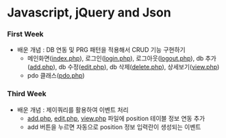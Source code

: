 # Javascript, jQuery and Json
### First Week 
- 배운 개념 : DB 연동 및 PRG 패턴을 적용해서 CRUD 기능 구현하기 
    - 메인화면([index.php](https://github.com/junu0516/Coursera_Record/blob/main/Javascript%2C%20Jquery%20and%20Json/first%20week%20assignment/add.php)),  로그인([login.php](https://github.com/junu0516/Coursera_Record/blob/main/Javascript%2C%20Jquery%20and%20Json/first%20week%20assignment/login.php)), 로그아웃([logout.php](https://github.com/junu0516/Coursera_Record/blob/main/Javascript%2C%20Jquery%20and%20Json/first%20week%20assignment/logout.php)),  db 추가([add.php](https://github.com/junu0516/Coursera_Record/blob/main/Javascript%2C%20Jquery%20and%20Json/first%20week%20assignment/add.php)),  db 수정([edit.php](https://github.com/junu0516/Coursera_Record/blob/main/Javascript%2C%20Jquery%20and%20Json/first%20week%20assignment/edit.php)), db 삭제([delete.php](https://github.com/junu0516/Coursera_Record/blob/main/Javascript%2C%20Jquery%20and%20Json/first%20week%20assignment/delete.php)), 상세보기([view.php](https://github.com/junu0516/Coursera_Record/blob/main/Javascript%2C%20Jquery%20and%20Json/first%20week%20assignment/view.php))   
    - pdo 클래스([pdo.php](https://github.com/junu0516/Coursera_Record/blob/main/Javascript%2C%20Jquery%20and%20Json/first%20week%20assignment/pdo.php))    

### Third Week   
- 배운 개념 : 제이쿼리를 활용하여 이벤트 처리   
    - [add.php](), [edit.php](), [view.php]() 파일에 position 테이블 정보 연동 추가   
    - add 버튼을 누르면 자동으로 position 정보 입력란이 생성되는 이벤트
 